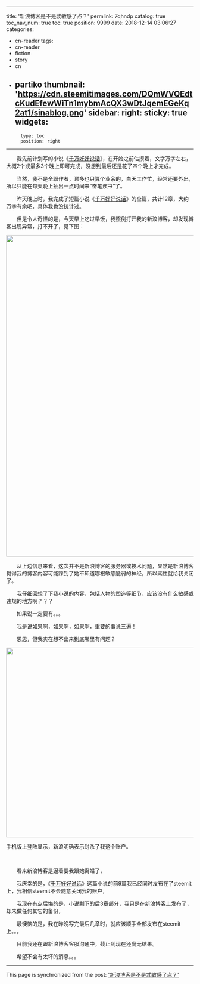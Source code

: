 
---
title: '新浪博客是不是忒敏感了点？'
permlink: 7qhndp
catalog: true
toc_nav_num: true
toc: true
position: 9999
date: 2018-12-14 03:06:27
categories:
- cn-reader
tags:
- cn-reader
- fiction
- story
- cn
- partiko
thumbnail: 'https://cdn.steemitimages.com/DQmWVQEdtcKudEfewWiTn1mybmAcQX3wDtJqemEGeKq2at1/sinablog.png'
sidebar:
    right:
        sticky: true
widgets:
    -
        type: toc
        position: right
---


<html>
<p>　　我先前计划写的小说《<a href="https://steemit.com/cn-reader/@rivalhw/6jptd6">千万好好说话</a>》，在开始之前估摸着，文字万字左右，大概2个或最多3个晚上即可完成，没想到最后还是花了四个晚上才完成。</p>
<p>　　当然，我不是全职作者，顶多也只算个业余的，白天工作忙，经常还要外出，所以只能在每天晚上抽出一点时间来“奋笔疾书”了。</p>
<p>　　昨天晚上时，我完成了短篇小说《<a href="https://steemit.com/cn-reader/@rivalhw/6jptd6">千万好好说话</a>》的全篇，共计12章，大约万字有余吧，具体我也没统计过。</p>
<p>　　但是令人奇怪的是，今天早上吃过早饭，我照例打开我的新浪博客，却发现博客出现异常，打不开了，见下图：</p>
<p><img src="https://cdn.steemitimages.com/DQmWVQEdtcKudEfewWiTn1mybmAcQX3wDtJqemEGeKq2at1/sinablog.png" width="1892" height="863"/></p>
<p>　　从上边信息来看，这次并不是新浪博客的服务器或技术问题，显然是新浪博客觉得我的博客内容可能踩到了她不知道哪根敏感脆弱的神经，所以索性就给我关闭了。</p>
<p>　　我仔细回想了下我小说的内容，包括人物的塑造等细节，应该没有什么敏感或违规的地方啊？？？</p>
<p>　　如果说一定要有。。。</p>
<p>　　我是说如果啊，如果啊，如果啊，重要的事说三遍！</p>
<p>　　恩恩，但我实在想不出来到底哪里有问题？</p>
<p><img src="https://cdn.steemitimages.com/DQmWp3pUgrS26jdtjNmytjviT1ZaNn3ETzJTpFvUjbYHMUJ/scrren.png" width="510" height="509"/></p>
<p>手机版上登陆显示，新浪明确表示封杀了我这个账户。</p>
<p><br></p>
<p>　　看来新浪博客是逼着要我跟她离婚了，</p>
<p>　　我庆幸的是，《<a href="https://steemit.com/cn-reader/@rivalhw/6jptd6">千万好好说话</a>》这篇小说的前9篇我已经同时发布在了steemit上，我相信steemit不会随意关闭我的账户，</p>
<p>　　我现在有点后悔的是，小说剩下的后3章部分，我只是在新浪博客上发布了，却未做任何其它的备份，</p>
<p>　　最懊恼的是，我在昨晚写完最后几章时，就应该顺手全部发布在steemit上。。。</p>
<p>　　目前我还在跟新浪博客客服沟通中，截止到现在还尚无结果。</p>
<p>　　希望不会有太坏的消息。。。</p>
</html>

- - -

This page is synchronized from the post: ['新浪博客是不是忒敏感了点？'](https://steemit.com/@rivalhw/7qhndp)
